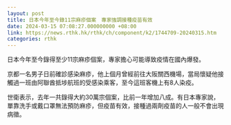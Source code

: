 ```yaml
---
layout: post
title: 日本今年至今錄11宗麻疹個案　專家強調接種疫苗有效
date: 2024-03-15 07:08:27.000000000 +08:00
link: https://news.rthk.hk/rthk/ch/component/k2/1744709-20240315.htm
categories: rthk
---
```


日本今年至今錄得至少11宗麻疹個案，專家擔心可能導致疫情在國內爆發。

京都一名男子日前確診感染麻疹，他上個月曾經前往大阪關西機場，當局懷疑他接觸過一班由阿聯酋抵埗航班的受感染乘客，至今這班客機上有8人染疫。

世衛表示，去年一共錄得大約30萬宗個案，比前一年增加八成。有日本專家說，單靠洗手或戴口罩無法預防麻疹，但疫苗有效，接種過兩劑疫苗的人一般不會出現病徵。
